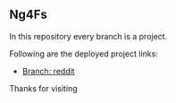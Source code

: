 ## Ng4Fs
In this repository every branch is a project.

Following are the deployed project links:
* [Branch: reddit](http://pjoseph.000webhostapp.com/ng01/)

Thanks for visiting

